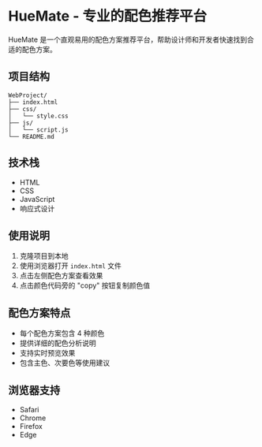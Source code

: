 # HueMate - 专业的配色推荐平台

HueMate 是一个直观易用的配色方案推荐平台，帮助设计师和开发者快速找到合适的配色方案。

## 项目结构

```
WebProject/
├── index.html          
├── css/
│   └── style.css      
├── js/
│   └── script.js      
└── README.md          
```

## 技术栈

- HTML
- CSS
- JavaScript
- 响应式设计


## 使用说明

1. 克隆项目到本地
2. 使用浏览器打开 `index.html` 文件
3. 点击左侧配色方案查看效果
4. 点击颜色代码旁的 "copy" 按钮复制颜色值

## 配色方案特点

- 每个配色方案包含 4 种颜色
- 提供详细的配色分析说明
- 支持实时预览效果
- 包含主色、次要色等使用建议

## 浏览器支持

- Safari
- Chrome
- Firefox
- Edge
